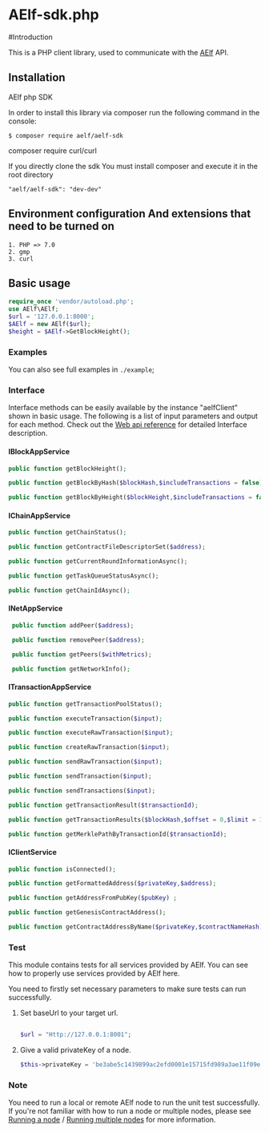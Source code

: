 # AElf-sdk.php

#Introduction

This is a PHP client library, used to communicate with the [AElf](https://github.com/AElfProject/AElf)  API.

## Installation
AElf php SDK

In order to install this library via composer run the following command in the console:

```lang=bash
$ composer require aelf/aelf-sdk
```
composer require curl/curl

If you directly clone the sdk You must install composer and execute it in the root directory 

```lang=bash
"aelf/aelf-sdk": "dev-dev"
```

## Environment configuration And extensions that need to be turned on

```lang=bash
1. PHP => 7.0
2. gmp
3. curl
```

## Basic usage
    
```php
require_once 'vendor/autoload.php';
use AElf\AElf;
$url = '127.0.0.1:8000';
$AElf = new AElf($url);
$height = $AElf->GetBlockHeight();
```
### Examples

You can also see full examples in `./example`;

### Interface

Interface methods can be easily available by the instance "aelfClient" shown in basic usage. The following is a list of input parameters and output for each method. Check out the [Web api reference](https://docs.aelf.io/v/dev/reference) for detailed Interface description.

#### IBlockAppService

```php
public function getBlockHeight();

public function getBlockByHash($blockHash,$includeTransactions = false);

public function getBlockByHeight($blockHeight,$includeTransactions = false);

```

#### IChainAppService

```php
public function getChainStatus();

public function getContractFileDescriptorSet($address);

public function getCurrentRoundInformationAsync();

public function getTaskQueueStatusAsync();

public function getChainIdAsync();
```
#### INetAppService

```php
 public function addPeer($address);

 public function removePeer($address);

 public function getPeers($withMetrics);

 public function getNetworkInfo();
```
#### ITransactionAppService

```php
public function getTransactionPoolStatus();

public function executeTransaction($input);

public function executeRawTransaction($input);

public function createRawTransaction($input);

public function sendRawTransaction($input);

public function sendTransaction($input);

public function sendTransactions($input);

public function getTransactionResult($transactionId);

public function getTransactionResults($blockHash,$offset = 0,$limit = 10);

public function getMerklePathByTransactionId($transactionId);
```

#### IClientService

```php
public function isConnected();

public function getFormattedAddress($privateKey,$address);

public function getAddressFromPubKey($pubKey) ;

public function getGenesisContractAddress();

public function getContractAddressByName($privateKey,$contractNameHash);
```
### Test

This module contains tests for all services provided by AElf. You can see how to properly use services provided by AElf here.

You need to firstly set necessary parameters to make sure tests can run successfully.

1. Set baseUrl to your target url.

   
   ```php

   $url = "Http://127.0.0.1:8001";
   ```


2. Give a valid privateKey of a node.

   ```php
   $this->privateKey = 'be3abe5c1439899ac2efd0001e15715fd989a3ae11f09e1cb95d320cd4993e2a';
   ```

### Note

You need to run a local or remote AElf node to run the unit test successfully. If you're not familiar with how to run a node or multiple nodes, please see [Running a node](https://docs.AElf.io/v/dev/main/main/run-node) / [Running multiple nodes](https://docs.AElf.io/v/dev/main/main/multi-nodes) for more information.